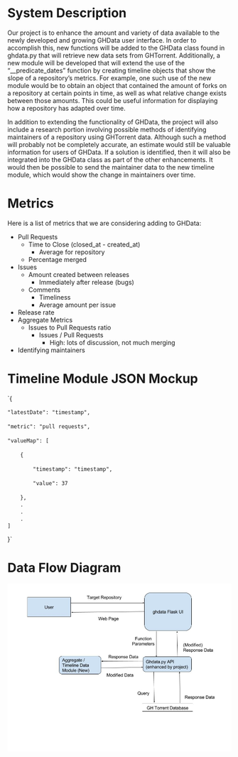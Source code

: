 # System Description
Our project is to enhance the amount and variety of data available to the newly developed and growing GHData user interface.
In order to accomplish this, new functions will be added to the GHData class found in ghdata.py that will retrieve new data sets from GHTorrent.
Additionally, a new module will be developed that will extend the use of the “__predicate_dates” function by creating timeline objects that show the slope of a repository’s metrics.
For example, one such use of the new module would be to obtain an object that contained the amount of forks on a repository at certain points in time, as well as what relative change exists between those amounts.
This could be useful information for displaying how a repository has adapted over time.

In addition to extending the functionality of GHData, the project will also include a research portion involving possible methods of identifying maintainers of a repository using GHTorrent data.
Although such a method will probably not be completely accurate, an estimate would still be valuable information for users of GHData.
If a solution is identified, then it will also be integrated into the GHData class as part of the other enhancements.
It would then be possible to send the maintainer data to the new timeline module, which would show the change in maintainers over time.

# Metrics
Here is a list of metrics that we are considering adding to GHData:
* Pull Requests
    * Time to Close (closed_at - created_at)
        * Average for repository
    * Percentage merged
* Issues
    * Amount created between releases
        * Immediately after release (bugs)
    * Comments
        * Timeliness
        * Average amount per issue
* Release rate
* Aggregate Metrics
    * Issues to Pull Requests ratio
        * Issues / Pull Requests
            * High: lots of discussion, not much merging
* Identifying maintainers
            
# Timeline Module JSON Mockup
`{

    "latestDate": "timestamp",

    "metric": "pull requests",

    "valueMap": [
    
        {

            "timestamp": "timestamp",

            "value": 37

        },
        .
        .
        .
    ]
}`

# Data Flow Diagram
![Data Flow Diagram](Data%20Flow%20Diagram.jpg "Data Flow Diagram")